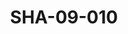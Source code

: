 ---
pid: SHA-09-010
title: SHA-09-010
language: en
original_label: 
rights: Sharhabil Ahmed
location_of_original: Sharhabil Ahmed
photographer_or_studio: 
scanned_from: photograph 7.4 by 10.5
_date: '1964'
location: southern sudan
description: Sharhabil Ahmed and another person in front of an airplane
additional_notes: 
permission_display: 'yes'
on_server: 'no'
on_website: 'no'
permalink: /photopages/en/SHA-09-010
layout: photo-page
---
